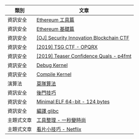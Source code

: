 | 類別 | 文章 |
| --- | --- |
| 資訊安全 | [Ethereum 工具篇](/security/crypto/blockchain/tools/) |
| 資訊安全 | [Ethereum 基礎篇](/security/crypto/blockchain/basics/) |
| 資訊安全 | [[OJ] Security Innovation Blockchain CTF](/security/crypto/writeups/blockchain-ctf/) |
| 資訊安全 | [[2019] TSG CTF - OPQRX](/security/crypto/writeups/opqrx/)
| 資訊安全 | [[2019] Teaser Confidence Quals - p4fmt](/security/pwn/writeups/p4fmt/) |
| 資訊安全 | [Debug Kernel](/security/pwn/debug-kernel/) |
| 資訊安全 | [Compile Kernel](/security/pwn/compile-kernel/) |
| 演算法 | [莫隊算法](/algorithm/mo/) |
| 資訊安全 | [後門技巧](/security/pwn/backdoor/) |
| 資訊安全 | [Minimal ELF 64-bit - 124 bytes](/security/pwn/minimal-elf/) |
| 資訊安全 | [編譯 glibc](/security/pwn/compile-glibc/)
| 主題式文章 | [工具整理 - 一秒變時尚](/topics/tools/) |
| 主題式文章 | [看片小技巧 - Netflix](/topics/netflix/) |
